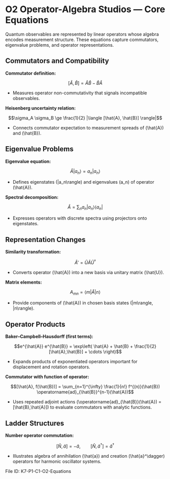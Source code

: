 # O2 Operator-Algebra Studios — Core Equations

Quantum observables are represented by linear operators whose algebra encodes measurement structure. These equations capture commutators, eigenvalue problems, and operator representations.

## Commutators and Compatibility
**Commutator definition:**

$$[\hat{A}, \hat{B}] = \hat{A}\hat{B} - \hat{B}\hat{A}$$

- Measures operator non-commutativity that signals incompatible observables.

**Heisenberg uncertainty relation:**

$$\sigma_A \sigma_B \ge \frac{1}{2} |\langle [\hat{A}, \hat{B}] \rangle|$$

- Connects commutator expectation to measurement spreads of \(\hat{A}\) and \(\hat{B}\).

## Eigenvalue Problems
**Eigenvalue equation:**

$$\hat{A} |a_n\rangle = a_n |a_n\rangle$$

- Defines eigenstates \(|a_n\rangle\) and eigenvalues \(a_n\) of operator \(\hat{A}\).

**Spectral decomposition:**

$$\hat{A} = \sum_n a_n |a_n\rangle \langle a_n|$$

- Expresses operators with discrete spectra using projectors onto eigenstates.

## Representation Changes
**Similarity transformation:**

$$\hat{A}' = \hat{U} \hat{A} \hat{U}^\dagger$$

- Converts operator \(\hat{A}\) into a new basis via unitary matrix \(\hat{U}\).

**Matrix elements:**

$$A_{mn} = \langle m | \hat{A} | n \rangle$$

- Provide components of \(\hat{A}\) in chosen basis states \(|m\rangle, |n\rangle\).

## Operator Products
**Baker–Campbell–Hausdorff (first terms):**

$$e^{\hat{A}} e^{\hat{B}} = \exp\left( \hat{A} + \hat{B} + \frac{1}{2}[\hat{A},\hat{B}] + \cdots \right)$$

- Expands products of exponentiated operators important for displacement and rotation operators.

**Commutator with function of operator:**

$$[\hat{A}, f(\hat{B})] = \sum_{n=1}^{\infty} \frac{1}{n!} f^{(n)}(\hat{B}) \operatorname{ad}_{\hat{B}}^{n-1}(\hat{A})$$

- Uses repeated adjoint actions \(\operatorname{ad}_{\hat{B}}(\hat{A}) = [\hat{B},\hat{A}]\) to evaluate commutators with analytic functions.

## Ladder Structures
**Number operator commutation:**

$$[\hat{N}, \hat{a}] = -\hat{a}, \qquad [\hat{N}, \hat{a}^\dagger] = \hat{a}^\dagger$$

- Illustrates algebra of annihilation \(\hat{a}\) and creation \(\hat{a}^\dagger\) operators for harmonic oscillator systems.

File ID: K7-P1-C1-O2-Equations
